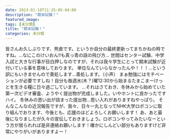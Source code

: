 ```yaml
---
date: 2013-01-18T11:25:05-04:00
description: "期末試験！"
featured_image: 
tags: [未分類]
title: "期末試験！"
categories: 未分類
---
```


皆さんお久しぶりです、熊倉です。というか自分の最終更新ってまちかねの時ですね。…なにこのけいおん!!も真っ青の話の飛び方…
世間はセンター試験、中学入試と大きな行事が目白押しなのですが、それは我々学生にとって期末試験が近付いている事を意味しております。
単位なんていらなかったんや！！！…という訳にもいきませんので善処します…善処します。（小声）
まぁ勉強にはモチベーションが必要ですしね！自分も毎週水(木？)曜12:30から始まるたまこまーけっとを生きる糧に日々過ごしています。
…それはさておき、冬休みから始めていた第一次ビデオ審査、ようやく提出物が完成しました。いやホントに良かったですハイ。
冬休みの思い出が詰まった提出物…思い入れがありますねやっぱり。
そんなこんなの近況報告ですが、我々、日々一丸となってNHK大学ロボコンに取り組んでおります、今後とも、応援のほどよろしくお願いします！
あ、あと最後になりましたが久々の宣伝しておきましょう。ロボコンやってみたいなーという方が居られれば是非連絡お願いします！確かにしんどい部分もありますけど非常にやりがいがありますよー！
